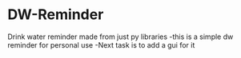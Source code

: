 # DW-Reminder
Drink water reminder made from just py libraries
-this is a simple dw reminder for personal use
-Next task is to add a gui for it
